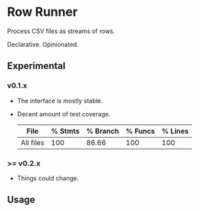 # Row Runner

Process CSV files as streams of rows.

Declarative. Opinionated.

## Experimental

### v0.1.x

- The interface is mostly stable.
- Decent amount of test coverage.

    File      | % Stmts | % Branch | % Funcs | % Lines
    ----------|---------|----------|---------|---------
    All files | 100     | 86.66    | 100     | 100

### >= v0.2.x

- Things could change.

## Usage

